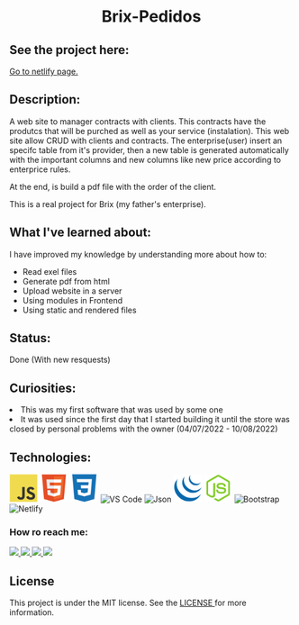 <h1 align="center"> Brix-Pedidos </h1>

## See the project here:
<a href="https://brix-pedidos.netlify.app" target="_blank">Go to netlify page.</a>

## Description:
<p>
 A web site to manager contracts with clients. This contracts have the produtcs that will be purched as well as your service (instalation). This web site allow CRUD with clients and contracts. The enterprise(user) insert an specifc table from it's provider, then a new table is generated automatically with the important columns and new columns like new price according to enterprice rules.

At the end, is build a pdf file with the order of the client.

This is a real project for Brix (my father's enterprise).
</p>

## What I've learned about:
<p> I have improved my knowledge by understanding more about how to: </p>
<ul>
  <li> Read exel files </li>
  <li> Generate pdf from html </li>
  <li> Upload website in a server </li>
  <li> Using modules in Frontend </li>
  <li> Using static and rendered files </li>
</ul>

## Status:
<p> Done (With new resquests) </p>

## Curiosities:
  <li> This was my first software that was used by some one </li>
  <li> It was used since the first day that I started building it until the store was closed by personal problems with the owner (04/07/2022 - 10/08/2022) </li>
 
## Technologies:
<div>
  <img width="50em" src="https://github.com/devicons/devicon/blob/master/icons/javascript/javascript-original.svg" title="Javascript">
  <img width="50em" src="https://github.com/devicons/devicon/blob/master/icons/html5/html5-original.svg" title="HTML">
  <img width="50em" src="https://github.com/devicons/devicon/blob/master/icons/css3/css3-plain.svg" title="CSS">
  <img width="50em" src="https://cdn.icon-icons.com/icons2/2107/PNG/512/file_type_vscode_icon_130084.png" title="VS Code">
  <img width="50em" src="https://user-images.githubusercontent.com/53239510/132748701-fdd3a75f-92cc-4b94-a96c-20ad74b1c52f.png" title="Json">
  <img width="50em" src="https://github.com/devicons/devicon/blob/master/icons/jquery/jquery-original.svg" title="Jquery">
  <img width="50em" src="https://github.com/devicons/devicon/blob/master/icons/nodejs/nodejs-original.svg" title="Node">
  
  <img width="50em" src="https://cdn.icon-icons.com/icons2/2415/PNG/512/bootstrap_plain_logo_icon_146619.png" title="Bootstrap">
  <img width="50em" src="https://seeklogo.com/images/N/netlify-logo-BD8F8A77E2-seeklogo.com.png" title="Netlify">
</div>

<h3> How ro reach me: </h3>  
<div>
   <a href="https://www.linkedin.com/in/samuel-valmir-8a92bb218/" target="_blank"> <img src="https://img.shields.io/badge/LinkedIn-0077B5?style=for-the-badge&logo=linkedin&logoColor=white"> </a>  
  <a href="https://api.whatsapp.com/send?phone=5588988224372&text=Hello!%20I%20came%20from%20heaven!%20Just%20kidding%2C%20I%20just%20came%20from%20your%20github." target="_blank"> <img src="https://img.shields.io/badge/WhatsApp-25D366?style=for-the-badge&logo=whatsapp&logoColor=white"> </a>  
   <a href="https://www.instagram.com/ryuzaki_xl/" target="_blank"> <img src="https://img.shields.io/badge/Instagram-E4405F?style=for-the-badge&logo=instagram&logoColor=white"> </a>  
 <a href="mailto:myprogrammingmaterial@gmail.com" target="_blank"> <img src="https://img.shields.io/badge/Gmail-D14836?style=for-the-badge&logo=gmail&logoColor=white"> </a>  
</div>

## License
This project is under the MIT license. See the <a href="https://github.com/SamuelValmir/08-Filter_map_and_reduce_REMAKE/blob/main/LICENSE"> LICENSE </a> for more information.

